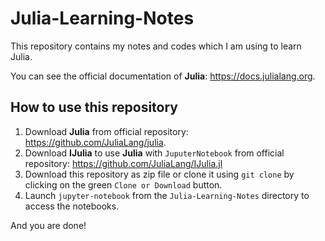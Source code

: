 # Julia-Learning-Notes
This repository contains my notes and codes which I  am using to learn Julia.

You can see the official documentation of **Julia**: https://docs.julialang.org.

## How to use this repository
1. Download **Julia** from official repository: https://github.com/JuliaLang/julia.
2. Download **IJulia** to use **Julia** with `JuputerNotebook` from official repository: https://github.com/JuliaLang/IJulia.jl
3. Download this repository as zip file or clone it using `git clone` by clicking on the green `Clone or Download` button.
4. Launch `jupyter-notebook` from the `Julia-Learning-Notes` directory to access the notebooks.

And you are done!
